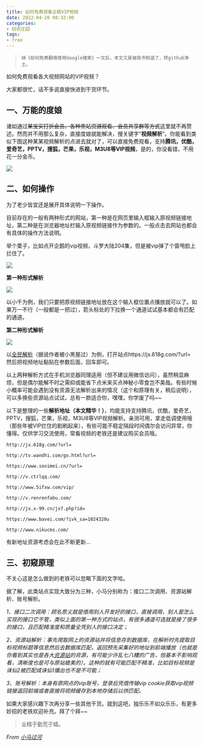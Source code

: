 ```yaml
---
title: 如何免费观看企鹅VIP视频
date: 2022-04-20 08:32:00
categories:
- 码农庄园
tags: 
- free
---
```


> `继《如何免费翻墙使用Google搜索》一文后，本文又是被简书和谐了，转github净土。`

如何免费观看各大视频网站的VIP视频？

大家都很忙，话不多说直接快进到干货环节。

## **一、万能的度娘**

诸如通过~~某宝买打折会员、各种黑站资源观看、会员共享群等方式~~这里就不再赘述。然而并不用那么复杂，直接度娘就能解决，搜关键字“**视频解析**”。你能看到类似下图这种某某视频解析的点进去就对了，可以直接免费观看，支持**腾讯，优酷，爱奇艺，PPTV，搜狐，芒果，乐视，M3U8等VIP视频**，是的，你没看错，不用花一分金币。

![](https://user-images.githubusercontent.com/22761849/164192458-5584e164-1bee-43f7-9024-026cce02efcf.png)
## **二、如何操作**

为了老少皆宜还是展开具体说明一下操作。

目前存在的一般有两种形式的网站，第一种是在网页里输入框输入原视频链接地址，第二种是在浏览器地址栏输入原视频链接作为参数的。一般点击去网站也都会有具体的操作方法说明。

举个栗子，比如点开企鹅的vip视频，斗罗大陆204集，但是被vip弹了个窗甩脸上拦住了。

![](https://user-images.githubusercontent.com/22761849/164193504-55b5f9e7-a5e9-40cb-933f-b6138e5cb5bf.png)


**第一种形式解析**

![](https://user-images.githubusercontent.com/22761849/164193516-84d531a0-977c-430b-8263-4d6ea034b644.png)

以小千为例，我们只要把原视频链接地址放在这个输入框位置点播放就可以了。如果万一不行（一般都是一把过），箭头标处的下拉换一个通道试试基本都会有匹配的通道。

**第二种形式解析**

![](https://user-images.githubusercontent.com/22761849/164193524-aae1fa1e-192c-44e7-b06d-81ac995c4ecd.png)

以[全民解析](https://jx.618g.com/)（据说作者被小黑屋过）为例，打开站点https://jx.618g.com/?url= 然后把视频地址黏贴在参数后面，回车即可。


以上两种解析方式在手机浏览器同理适用（但不建议用微信访问），虽然稍显麻烦，但是偶尔能解不时之需抑或能省下点米来买点神秘小零食岂不美哉。有些时候小概率可能会遇到没有资源无法解析出来的情况（这个和原理有关，稍后说明），可以多换些资源站点试试，总有一款适合你，嘿嘿，你学废了吗~~


以下是整理的一些**解析地址（本文精华！）**，均能支持支持腾讯，优酷，爱奇艺，PPTV，搜狐，芒果，乐视，M3U8等VIP视频解析。亲测可用，拿走低调使用哦（那些年被VIP拦住的剧刷起来），有些可能不稳定隔段时间偶尔会访问异常，你懂得。仅供学习交流使用，常看视频的老铁还是建议购买会员哦。

```
http://jx.618g.com/?url=

http://tv.wandhi.com/go.html?url=

https://www.sonimei.cn/?url=

http://v.ctrlqq.com/

http://www.5ifxw.com/vip/

http://v.renrenfabu.com/

http://jx.x-99.cn/jx7.php?id=

https://www.bavei.com/?ivk_sa=1024320u

http://www.nikucms.com/
```

有新地址资源考虑会在此不断更新...

## **三、初窥原理**

不关心这是怎么做到的老铁可以忽略下面的文字哈。

据了解，此类站点实现大致分为三种，小马分别称为：接口二次调用、资源站解析、账号解析。

*1、接口二次调用：顾名思义就是借用别人开发好的接口，直接调用，别人是怎么实现的接口它不管，类似上面的第一种方式的站点，有很多通道可选就是接了很多的接口，且匹配精准度和质量全凭别人的接口决定；*

*2、资源站解析：事先爬取网上的资源站并将信息存到数据库，在解析时先提取目标视频标题等信息然后去数据库匹配，返回预先采集好的地址到前端播放（也就是你看到其实也是各大[资源站](https://www.bilibili.com/read/cv10429445)的资源，有可能少许乱七八糟的广告，但基本不影响观看，清晰度也是可与原站媲美的）。这种的就有可能匹配不精准，比如目标视频是诛仙2被匹配成诛仙1播出也不是不可能；*

*3、账号解析：本身有原网点的vip账号，登录后凭借传输vip cookie获取vip视频链接返回前端或者直接将视频缓存到本地存储后以供匹配。*

如果大家感兴趣下次再分享一些其他干货。就到这吧，独乐乐不如众乐乐，有更多妙招的老铁欢迎补充。拜了个拜~~


> 业精于勤荒于嬉。

*From [小马过河](https://lh16.github.io)*
